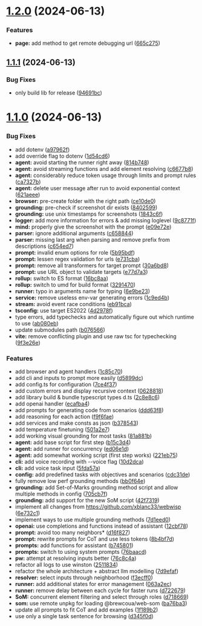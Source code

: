# [1.2.0](https://github.com/brewcoua/webwisp/compare/v1.1.1...v1.2.0) (2024-06-13)


### Features

* **page:** add method to get remote debugging url ([665c275](https://github.com/brewcoua/webwisp/commit/665c2758f33c6c373566f112eceac09e11c00f2b))

## [1.1.1](https://github.com/brewcoua/webwisp/compare/v1.1.0...v1.1.1) (2024-06-13)


### Bug Fixes

* only build lib for release ([94691bc](https://github.com/brewcoua/webwisp/commit/94691bc25d5b4e0b27fa13090cd603e04670c9ca))

# [1.1.0](https://github.com/brewcoua/webwisp/compare/v1.0.0...v1.1.0) (2024-06-13)


### Bug Fixes

* add dotenv ([a97962f](https://github.com/brewcoua/webwisp/commit/a97962f153c70d5c93391b136abc7a77d783e247))
* add override flag to dotenv ([1d54cd6](https://github.com/brewcoua/webwisp/commit/1d54cd6e9dbb5fa8f5b033a3084c5b13f6e0cd5e))
* **agent:** avoid starting the runner right away ([814b748](https://github.com/brewcoua/webwisp/commit/814b7489403e6da55ff456186d69a3c7ad18ec52))
* **agent:** avoid streaming functions and add element resolving ([c6677b8](https://github.com/brewcoua/webwisp/commit/c6677b847f6e2b34ba6c9ab2cd825c708cd82bbd))
* **agent:** considerably reduce token usage through limits and prompt rules ([ca7327b](https://github.com/brewcoua/webwisp/commit/ca7327b976ac3b1c1dc96d2c30cd9211417bf070))
* **agent:** delete user message after run to avoid exponential context ([621aeee](https://github.com/brewcoua/webwisp/commit/621aeee2bbbeb521a4f6b3b1f8cf5b692524a5f4))
* **browser:** pre-create folder with the right path ([ce10de0](https://github.com/brewcoua/webwisp/commit/ce10de04e9d52836b212f55bc21dc3d3b940b348))
* **grounding:** pre-check if screenshot dir exists ([8402599](https://github.com/brewcoua/webwisp/commit/84025996cbe19d42acb6c20dbfd35a6eb0ff918d))
* **grounding:** use unix timestamps for screenshots ([1843c6f](https://github.com/brewcoua/webwisp/commit/1843c6fa5ba0c9d20ef94a1240c37ae5c0de4f4e))
* **logger:** add more information for errors & add missing loglevel ([9c8771f](https://github.com/brewcoua/webwisp/commit/9c8771f95013bfcd38d4718112a7ec484fb5b248))
* **mind:** properly give the screenshot with the prompt ([e09e72e](https://github.com/brewcoua/webwisp/commit/e09e72e932583dca0cafb406121bcbffbeb001ea))
* **parser:** ignore additional arguments ([c658844](https://github.com/brewcoua/webwisp/commit/c658844f9571f3855a110fa02269bea893a06beb))
* **parser:** missing last arg when parsing and remove prefix from descriptions ([c654ed7](https://github.com/brewcoua/webwisp/commit/c654ed78d159f5656fb08795db76da2877db70a3))
* **prompt:** invalid enum options for role ([5b95bdf](https://github.com/brewcoua/webwisp/commit/5b95bdf582a18a40757cd8c5ecb79f20b06d846f))
* **prompt:** lessen regex validation for urls ([e731cba](https://github.com/brewcoua/webwisp/commit/e731cba56f8955427975222c0948227230fced48))
* **prompt:** remove all transformers for target prompt ([30a6bd8](https://github.com/brewcoua/webwisp/commit/30a6bd80c48dfa814c20bf66b4c015d3eeffdc25))
* **prompt:** use URL object to validate targets ([e77d7a3](https://github.com/brewcoua/webwisp/commit/e77d7a37e6400b8407a9e6d36a196da39d7a652f))
* **rollup:** switch to ES format ([16bc8aa](https://github.com/brewcoua/webwisp/commit/16bc8aae2369a2dbb4c1fa617c9c42309b904830))
* **rollup:** switch to umd for build format ([3291470](https://github.com/brewcoua/webwisp/commit/32914701a0401f2d4fd32870e1d4d78acbcaa721))
* **runner:** typo in arguments name for typing ([6e9be23](https://github.com/brewcoua/webwisp/commit/6e9be23a67ae8c2edc99e0e295ac38f3fe16db00))
* **service:** remove useless env-var generating errors ([1c9ed4b](https://github.com/brewcoua/webwisp/commit/1c9ed4ba7bd6e1c0fd9d0aaad64c3d78dac0b16c))
* **stream:** avoid event race conditions ([eb91bca](https://github.com/brewcoua/webwisp/commit/eb91bcaf7f0459d0b205a54aeaaa7488e7d015bc))
* **tsconfig:** use target ES2022 ([4d2978f](https://github.com/brewcoua/webwisp/commit/4d2978f576f7586960904e45c4707677833d7474))
* type errors, add typechecks and automatically figure out which runtime to use ([ab080eb](https://github.com/brewcoua/webwisp/commit/ab080ebf11924836bbf9a21118d4f43581837a4b))
* update submodules path ([b076566](https://github.com/brewcoua/webwisp/commit/b076566c577cc7606916f2c26eb0c49384783206))
* **vite:** remove conflicting plugin and use raw tsc for typechecking ([9f3e26e](https://github.com/brewcoua/webwisp/commit/9f3e26eb3ce25eff8b7e28c1605cef6025e9a429))


### Features

* add browser and agent handlers ([1c85c70](https://github.com/brewcoua/webwisp/commit/1c85c70d1a34fd96e1e821323afe05a70dae80d7))
* add cli and inputs to prompt more easily ([d5899dc](https://github.com/brewcoua/webwisp/commit/d5899dc8cbfe7728f94cb66490394bc5d7be26e4))
* add config.ts for configuration ([7ce4f37](https://github.com/brewcoua/webwisp/commit/7ce4f378a2e85f4bd125ecde2933054f863c2664))
* add custom errors and display recursive context ([0628818](https://github.com/brewcoua/webwisp/commit/0628818f70831a6cbdc128db3190f0138bff16f4))
* add library build & bundle typescript types d.ts ([2c8e8c6](https://github.com/brewcoua/webwisp/commit/2c8e8c65f8eb8daffb9035048726c814b3f51610))
* add openai handler ([ecafba4](https://github.com/brewcoua/webwisp/commit/ecafba4349e5bc13cfa843740ee3228b08695b91))
* add prompts for generating code from scenarios ([ddd63f8](https://github.com/brewcoua/webwisp/commit/ddd63f871f047e2438f02ae4ee2ebbffc22f98d4))
* add reasoning for each action ([f9f6fae](https://github.com/brewcoua/webwisp/commit/f9f6faefe52a9bbccc679a857bbb323c5aa7bb04))
* add services and make consts as json ([b378543](https://github.com/brewcoua/webwisp/commit/b378543e4713cb38bd69300b297fd94df1267d66))
* add temperature finetuning ([501a2e7](https://github.com/brewcoua/webwisp/commit/501a2e7c7e66ad175be31cf3a32ff4d03b27fac1))
* add working visual grounding for most tasks ([81a881b](https://github.com/brewcoua/webwisp/commit/81a881bb58bde6ee434b5f2dabc051460537fc02))
* **agent:** add base script for first step ([b15c3d4](https://github.com/brewcoua/webwisp/commit/b15c3d4fa50df37122b6f1e67a08358ed6cf62f9))
* **agent:** add runner for concurrency ([ed06e1d](https://github.com/brewcoua/webwisp/commit/ed06e1d868193d9b1cc46b0e90797c7d895159ac))
* **agent:** add somewhat working script (first step works) ([221eb75](https://github.com/brewcoua/webwisp/commit/221eb75c10625ff7f99c0a772503a02bd9fad3e2))
* **cli:** add voice recording with --voice flag ([10d2dca](https://github.com/brewcoua/webwisp/commit/10d2dca677dec1cb77a8285a017c3cc163f512a8))
* **cli:** add voice task input ([5fda57a](https://github.com/brewcoua/webwisp/commit/5fda57ab5dbae9e2071c6d79bf8ab07db476efb4))
* **config:** add predefined tasks with objectives and scenarios ([cdc31de](https://github.com/brewcoua/webwisp/commit/cdc31decee6bd2867fc9a9240f022db1719a4f9c))
* fully remove low perf grounding methods ([bb0f64e](https://github.com/brewcoua/webwisp/commit/bb0f64e6ed73fcc9d94f39c27dba84d7a632539d))
* **grounding:** add Set-of-Marks grounding method script and allow multiple methods in config ([705cb7f](https://github.com/brewcoua/webwisp/commit/705cb7f884c20f62ec709673c18b835020fd654a))
* **grounding:** add support for the new SoM script ([42f7319](https://github.com/brewcoua/webwisp/commit/42f731920122a9a6a82459862e4453f83959b55d))
* implement all changes from https://github.com/xblanc33/webwisp ([6e732c1](https://github.com/brewcoua/webwisp/commit/6e732c1afd138a6b814081b3b12a0f6d52f68e89))
* implement ways to use multiple grounding methods ([7d1eed0](https://github.com/brewcoua/webwisp/commit/7d1eed04adc61e6e0ab2acce0feee6591bf00bd3))
* **openai:** use completions and functions instead of assistant ([12cbf78](https://github.com/brewcoua/webwisp/commit/12cbf78177f9bb0211db49b974e72ec36ced206f))
* **prompt:** avoid too many neighbors* ([d16f827](https://github.com/brewcoua/webwisp/commit/d16f827bc802fb1bd994285d4d650f31722e9696))
* **prompt:** rewrite prompts for CoT and use less tokens ([8b4bf7d](https://github.com/brewcoua/webwisp/commit/8b4bf7d1035b284b45d716e114be5bb293f7ae77))
* **prompts:** add functions for assistant ([b745801](https://github.com/brewcoua/webwisp/commit/b7458013485dc6d6c7239c723579795af270b3e2))
* **prompts:** switch to using system prompts ([76baacd](https://github.com/brewcoua/webwisp/commit/76baacdd79bac35f7de27f771af38f3775d56b1a))
* **pw:** attempt at resolving inputs better ([76c8c4a](https://github.com/brewcoua/webwisp/commit/76c8c4ac444a5ef73b8031ce269368d27cd17aa7))
* refactor all logs to use winston ([2511834](https://github.com/brewcoua/webwisp/commit/25118343e6fa1b5375e1a7dfdceb130fc8305846))
* refactor the whole architecture + abstract llm modelling ([7d9efaf](https://github.com/brewcoua/webwisp/commit/7d9efafe1806bbed38e348ee6413d3d2b53f2c42))
* **resolver:** select inputs through neighborhood ([f3ecff0](https://github.com/brewcoua/webwisp/commit/f3ecff0b96b780a562095d405a29b843b263c67e))
* **runner:** add additional states for error management ([063a2ec](https://github.com/brewcoua/webwisp/commit/063a2ec0e52e247cb73c424f9a8504d3e55bd1f2))
* **runner:** remove delay between each cycle for faster runs ([d722679](https://github.com/brewcoua/webwisp/commit/d722679280d5ec4ccf3267a915b92b82610cb1ed))
* **SoM:** concurrent element filtering and select through roles ([d718669](https://github.com/brewcoua/webwisp/commit/d718669d5005fa957cce744565698f804fd1d36d))
* **som:** use remote unpkg for loading @brewcoua/web-som ([ba76ba3](https://github.com/brewcoua/webwisp/commit/ba76ba357c86b1801b3f26644e76a0e231628c7b))
* update all prompts to fit CoT and add examples ([1f189b2](https://github.com/brewcoua/webwisp/commit/1f189b275c6d1ad872ff4c89dd1ba55fcab62421))
* use only a single task sentence for browsing ([d345f0d](https://github.com/brewcoua/webwisp/commit/d345f0d61efacbd6f3e8ed277629cb9a09844c3a))
